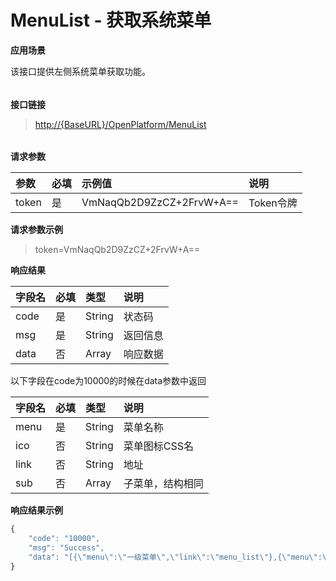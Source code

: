 # MenuList - 获取系统菜单

**应用场景**

该接口提供左侧系统菜单获取功能。

###### 

**接口链接**

> [http://{BaseURL}/OpenPlatform/MenuList](http://{BaseURL}/OpenPlatform/Login)

###### 

**请求参数**

| 参数 | 必填 | 示例值 | 说明 |
| :--- | :--- | :--- | :--- |
| token | 是 | VmNaqQb2D9ZzCZ+2FrvW+A== | Token令牌 |

**请求参数示例**

> token=VmNaqQb2D9ZzCZ+2FrvW+A==

**响应结果**

| 字段名 | 必填 | 类型 | 说明 |
| :--- | :--- | :--- | :--- |
| code | 是 | String | 状态码 |
| msg | 是 | String | 返回信息 |
| data | 否 | Array | 响应数据 |

以下字段在code为10000的时候在data参数中返回

| 字段名 | 必填 | 类型 | 说明 |
| :--- | :--- | :--- | :--- |
| menu | 是 | String | 菜单名称 |
| ico | 否 | String | 菜单图标CSS名 |
| link | 否 | String | 地址 |
| sub | 否 | Array | 子菜单，结构相同 |

**响应结果示例**

```js
{
    "code": "10000",
    "msg": "Success",
    "data": "[{\"menu\":\"一级菜单\",\"link\":\"menu_list\"},{\"menu\":\"一级菜单2\",\"ico\":\"ico_mp\",\"sub\":[{\"menu\":\"二级菜单2-1\",\"link\":\"sub_menu_list-1\"},{\"menu\":\"二级菜单2-2\",\"link\":\"sub_menu_list-2\"}]}]"
}
```



